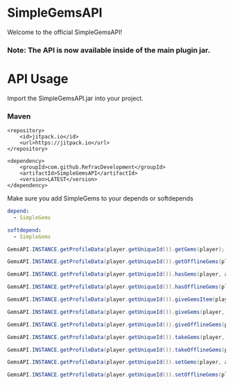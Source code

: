 # SimpleGemsAPI
Welcome to the official SimpleGemsAPI!

### Note: The API is now available inside of the main plugin jar.

# API Usage
Import the SimpleGemsAPI.jar into your project.

### Maven

```POM
<repository>
    <id>jitpack.io</id>
    <url>https://jitpack.io</url>
</repository>
```

```POM
<dependency>
    <groupId>com.github.RefracDevelopment</groupId>
    <artifactId>SimpleGemsAPI</artifactId>
    <version>LATEST</version>
</dependency>
```

Make sure you add SimpleGems to your depends or softdepends
```YAML
depend:
  - SimpleGems

softdepend:
  - SimpleGems
```

```JAVA
GemsAPI.INSTANCE.getProfileData(player.getUniqueId()).getGems(player);

GemsAPI.INSTANCE.getProfileData(player.getUniqueId()).getOfflineGems(player);

GemsAPI.INSTANCE.getProfileData(player.getUniqueId()).hasGems(player, amount);

GemsAPI.INSTANCE.getProfileData(player.getUniqueId()).hasOfflineGems(player, amount);

GemsAPI.INSTANCE.getProfileData(player.getUniqueId()).giveGemsItem(player, amount);

GemsAPI.INSTANCE.getProfileData(player.getUniqueId()).giveGems(player, amount);

GemsAPI.INSTANCE.getProfileData(player.getUniqueId()).giveOfflineGems(player, amount);

GemsAPI.INSTANCE.getProfileData(player.getUniqueId()).takeGems(player, amount);

GemsAPI.INSTANCE.getProfileData(player.getUniqueId()).takeOfflineGems(player, amount);

GemsAPI.INSTANCE.getProfileData(player.getUniqueId()).setGems(player, amount);

GemsAPI.INSTANCE.getProfileData(player.getUniqueId()).setOfflineGems(player, amount);
```
